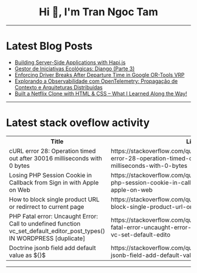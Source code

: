 <h1 align="center">Hi 👋, I'm Tran Ngoc Tam</h1>

---

# Latest Blog Posts 
<!-- BLOG-POST-LIST:START -->
- [Building Server-Side Applications with Hapi.js](https://dev.to/kartikmehta8/building-server-side-applications-with-hapijs-3k7g)
- [Gestor de Iniciativas Ecológicas: Django &lpar;Parte 3&rpar;](https://dev.to/villacisg93/gestor-de-iniciativas-ecologicas-django-parte-3-f4k)
- [Enforcing Driver Breaks After Departure Time in Google OR-Tools VRP](https://dev.to/thana_b/enforcing-driver-breaks-after-departure-time-in-google-or-tools-vrp-207e)
- [Explorando a Observabilidade com OpenTelemetry: Propagação de Contexto e Arquiteturas Distribuídas](https://dev.to/dellamas/explorando-a-observabilidade-com-opentelemetry-propagacao-de-contexto-e-arquiteturas-distribuidas-28bi)
- [Built a Netflix Clone with HTML &amp; CSS – What I Learned Along the Way!](https://dev.to/imrankhan17/built-a-netflix-clone-with-html-css-what-i-learned-along-the-way-3fa4)
<!-- BLOG-POST-LIST:END -->

---

# Latest stack oveflow activity
<table>
  <tr><th>Title</th><th>Link</th></tr>
  <!-- STACKOVERFLOW:START --><tr><td>cURL error 28: Operation timed out after 30016 milliseconds with 0 bytes</td><td>https://stackoverflow.com/questions/79048461/curl-error-28-operation-timed-out-after-30016-milliseconds-with-0-bytes</td></tr><tr><td>Losing PHP Session Cookie in Callback from Sign in with Apple on Web</td><td>https://stackoverflow.com/questions/79048288/losing-php-session-cookie-in-callback-from-sign-in-with-apple-on-web</td></tr><tr><td>How to block single product URL or redirrect to current page</td><td>https://stackoverflow.com/questions/79048278/how-to-block-single-product-url-or-redirrect-to-current-page</td></tr><tr><td>PHP Fatal error: Uncaught Error: Call to undefined function vc_set_default_editor_post_types&lpar;&rpar; IN WORDPRESS [duplicate]</td><td>https://stackoverflow.com/questions/79048241/php-fatal-error-uncaught-error-call-to-undefined-function-vc-set-default-edito</td></tr><tr><td>Doctrine jsonb field add default value as ${}$</td><td>https://stackoverflow.com/questions/79048197/doctrine-jsonb-field-add-default-value-as</td></tr><!-- STACKOVERFLOW:END -->
</table>

---


